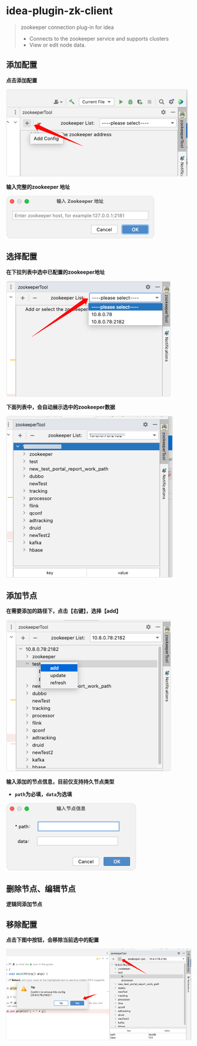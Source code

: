 # idea-plugin-zk-client
> zookeeper connection plug-in for idea
>
> - Connects to the zookeeper service and supports clusters
> - View or edit node data.

## 添加配置

**点击添加配置**

![image-20240103163320054](./README.assets/image-20240103163320054.png)



**输入完整的zookeeper 地址**

![image-20240103163355699](./README.assets/image-20240103163355699.png)

## 选择配置

**在下拉列表中选中已配置的zookeeper地址**

![image-20240103163456264](./README.assets/image-20240103163456264.png)

**下面列表中，会自动展示选中的zookeeper数据**

![image-20240103163520521](./README.assets/image-20240103163520521.png)

## 添加节点

**在需要添加的路径下，点击【右键】，选择【add】**

![image-20240103163547013](./README.assets/image-20240103163547013.png)

**输入添加的节点信息，目前仅支持持久节点类型**

- **`path`为必填，`data`为选填**

![image-20240103163602038](./README.assets/image-20240103163602038.png)

## 删除节点、编辑节点

**逻辑同添加节点**

## 移除配置

**点击下图中按钮，会移除当前选中的配置**

![image-20240103163729347](./README.assets/image-20240103163729347.png)
